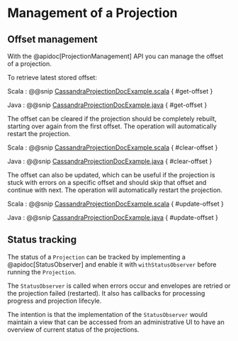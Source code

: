 # Management of a Projection

## Offset management

With the @apidoc[ProjectionManagement] API you can manage the offset of a projection.

To retrieve latest stored offset:

Scala
:  @@snip [CassandraProjectionDocExample.scala](/examples/src/test/scala/docs/cassandra/CassandraProjectionDocExample.scala) { #get-offset }

Java
:  @@snip [CassandraProjectionDocExample.java](/examples/src/test/java/jdocs/cassandra/CassandraProjectionDocExample.java) { #get-offset }

The offset can be cleared if the projection should be completely rebuilt, starting over again from the first offset.
The operation will automatically restart the projection.

Scala
:  @@snip [CassandraProjectionDocExample.scala](/examples/src/test/scala/docs/cassandra/CassandraProjectionDocExample.scala) { #clear-offset }

Java
:  @@snip [CassandraProjectionDocExample.java](/examples/src/test/java/jdocs/cassandra/CassandraProjectionDocExample.java) { #clear-offset }

The offset can also be updated, which can be useful if the projection is stuck with errors on a specific offset
and should skip that offset and continue with next. The operation will automatically restart the projection.

Scala
:  @@snip [CassandraProjectionDocExample.scala](/examples/src/test/scala/docs/cassandra/CassandraProjectionDocExample.scala) { #update-offset }

Java
:  @@snip [CassandraProjectionDocExample.java](/examples/src/test/java/jdocs/cassandra/CassandraProjectionDocExample.java) { #update-offset }

## Status tracking

The status of a `Projection` can be tracked by implementing a @apidoc[StatusObserver] and enable it with 
`withStatusObserver` before running the `Projection`.

The `StatusObserver` is called when errors occur and envelopes are retried or the projection failed (restarted).
It also has callbacks for processing progress and projection lifecyle.

The intention is that the implementation of the `StatusObserver` would maintain a view that can be accessed
from an administrative UI to have an overview of current status of the projections. 
